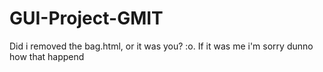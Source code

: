 # GUI-Project-GMIT
Did i removed the bag.html, or it was you? :o. If it was me i'm sorry dunno how that happend 
